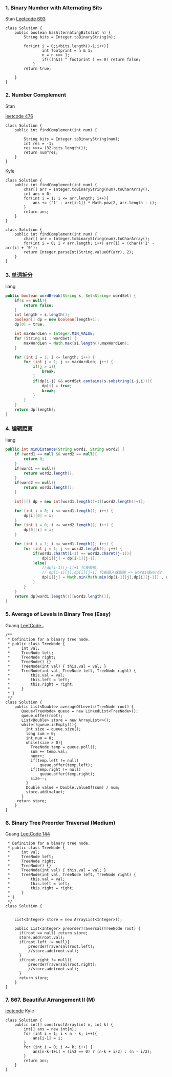 ### 1. Binary Number with Alternating Bits
Stan
[Leetcode 693](https://leetcode.com/problems/binary-number-with-alternating-bits/submissions/)
```
class Solution {
    public boolean hasAlternatingBits(int n) {
        String bits = Integer.toBinaryString(n);
        
        for(int i = 0;i<bits.length()-1;i++){
                int footprint = n & 1;
                n = n >>> 1;
                if(((n&1) ^ footprint ) == 0) return false;
            }
        return true;
        
    }
}
```

### 2. Number Complement
Stan

[leetcode 476](https://leetcode.com/problems/number-complement/submissions/)
```
class Solution {
    public int findComplement(int num) {
        
        String bits = Integer.toBinaryString(num);
        int res = -1;
        res >>>= (32-bits.length());
        return num^res;
    }
}
```

Kyle
```
class Solution {
    public int findComplement(int num) {
        char[] arr = Integer.toBinaryString(num).toCharArray();
        int ans = 0;
        for(int i = 1; i <= arr.length; i++){
            ans += ('1' - arr[i-1]) * Math.pow(2, arr.length - i);
        }
        return ans;
    }
}
```
```
class Solution {
    public int findComplement(int num) {
        char[] arr = Integer.toBinaryString(num).toCharArray();
        for(int i = 0; i < arr.length; i++) arr[i] = (char)('1' - arr[i] + '0');
        return Integer.parseInt(String.valueOf(arr), 2);
    }
}
```

### 3. [单词拆分](https://www.lintcode.com/problem/word-break/ "单词拆分")

liang

```java
public boolean wordBreak(String s, Set<String> wordSet) {
	if(s == null){
		return false;
	}
	int length = s.length();
	boolean[] dp = new boolean[length+1];
	dp[0] = true;

	int maxWordLen = Integer.MIN_VALUE;
	for (String s1 : wordSet) {
		maxWordLen = Math.max(s1.length(),maxWordLen);
	}

	for (int i = 1; i <= length; i++) {
		for (int j = 1; j <= maxWordLen; j++) {
			if(j > i){
				break;
			}
			if(dp[i-j] && wordSet.contains(s.substring(i-j,i))){
				dp[i] = true;
				break;
			}
		}
	}
	return dp[length];
}
```

### 4. [编辑距离](https://www.lintcode.com/problem/119/ "编辑距离")

liang

```java
public int minDistance(String word1, String word2) {
	if (word1 == null && word2 == null){
		return 0;
	}
	if(word1 == null){
		return word2.length();
	}
	if(word2 == null){
		return word1.length();
	}

	int[][] dp = new int[word1.length()+1][word2.length()+1];

	for (int i = 0; i <= word1.length(); i++) {
		dp[i][0] = i;
	}
	for (int i = 0; i <= word2.length(); i++) {
		dp[0][i] = i;
	}

	for (int i = 1; i <= word1.length(); i++) {
		for (int j = 1; j <= word2.length(); j++) {
			if(word1.charAt(i-1) == word2.charAt(j-1)){
				dp[i][j] = dp[i-1][j-1];
			}else{
				//dp[i-1][j-1]+1 代表替换,
				// dp[i-1][j],dp[i][j-1] 代表插入或删除 —> word1或word2
				dp[i][j] = Math.min(Math.min(dp[i-1][j],dp[i][j-1]) , dp[i-1][j-1]) + 1;
			}
		}
	}
	return dp[word1.length()][word2.length()];
}
```
### 5. Average of Levels in Binary Tree (Easy)
Guang [LeetCode .](https://leetcode.com/problems/average-of-levels-in-binary-tree/description/)
```
/**
 * Definition for a binary tree node.
 * public class TreeNode {
 *     int val;
 *     TreeNode left;
 *     TreeNode right;
 *     TreeNode() {}
 *     TreeNode(int val) { this.val = val; }
 *     TreeNode(int val, TreeNode left, TreeNode right) {
 *         this.val = val;
 *         this.left = left;
 *         this.right = right;
 *     }
 * }
 */
class Solution {
    public List<Double> averageOfLevels(TreeNode root) {
       Queue<TreeNode> queue = new LinkedList<TreeNode>();
       queue.offer(root);
       List<Double> store = new ArrayList<>();
       while(!queue.isEmpty()){
         int size = queue.size();
         long sum = 0;
         int num = 0;  
         while(size > 0){
           TreeNode temp = queue.poll();
           sum += temp.val;
           num++;
           if(temp.left != null) 
               queue.offer(temp.left);
           if(temp.right != null)
               queue.offer(temp.right);
           size--;  
         }
         Double value = Double.valueOf(sum) / num; 
         store.add(value);  
       }
     return store;   
    }
}
```
### 6. Binary Tree Preorder Traversal (Medium)
Guang [LeetCode 144](https://leetcode.com/problems/binary-tree-preorder-traversal/description/)
```/**
 * Definition for a binary tree node.
 * public class TreeNode {
 *     int val;
 *     TreeNode left;
 *     TreeNode right;
 *     TreeNode() {}
 *     TreeNode(int val) { this.val = val; }
 *     TreeNode(int val, TreeNode left, TreeNode right) {
 *         this.val = val;
 *         this.left = left;
 *         this.right = right;
 *     }
 * }
 */
class Solution {
    
    
    List<Integer> store = new ArrayList<Integer>();
    
    public List<Integer> preorderTraversal(TreeNode root) {
      if(root == null) return store;
      store.add(root.val);  
      if(root.left != null){
          preorderTraversal(root.left);
          //store.add(root.val);
      }
      if(root.right != null){
          preorderTraversal(root.right);
          //store.add(root.val);
      }
      return store;  
    }
}
```
### 7. 667. Beautiful Arrangement II (M)
[leetcode](https://leetcode.com/problems/beautiful-arrangement-ii/)
Kyle

```
class Solution {
    public int[] constructArray(int n, int k) {
        int[] ans = new int[n];
        for (int i = 1; i < n - k; i++){
            ans[i-1] = i;
        }
        for (int i = 0; i <= k; i++) {
            ans[n-k-1+i] = (i%2 == 0) ? (n-k + i/2) : (n - i/2);
        }
        return ans;
    }
}
```
